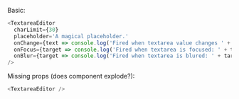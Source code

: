 Basic:

```js
<TextareaEditor
  charLimit={30}
  placeholder='A magical placeholder.'
  onChange={text => console.log('Fired when textarea value changes ' + text)}
  onFocus={target => console.log('Fired when textarea is focused: ' + target)}
  onBlur={target => console.log('Fired when textarea is blured: ' + target)}
/>
```

Missing props (does component explode?):

```js
<TextareaEditor />
```

